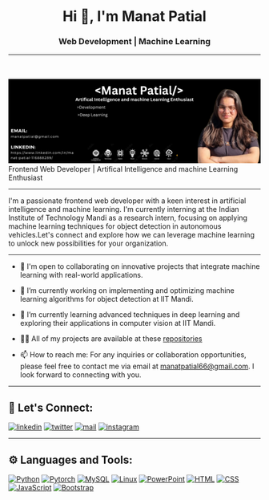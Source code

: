 
<h1 align="center">Hi 👋, I'm Manat Patial</h1>
<h3 align='center'>
  Web Development | Machine Learning
</h3>
<hr width="100%" color="grey">
<div align='center'>
  <img src="https://komarev.com/ghpvc/?username=Manatpatial&style=flat-square&color=blue" alt=""/>
</div>
<br/>

 <img src="/Manat Patial.png">
<br>
Frontend Web Developer | Artifical Intelligence and machine Learning Enthusiast
<br/>

____

I'm a passionate frontend web developer with a keen interest in artificial intelligence and machine learning. I'm currently interning at the Indian Institute of Technology Mandi as a research intern, focusing on applying machine learning techniques for object detection in autonomous vehicles.Let's connect and explore how we can leverage machine learning to unlock new possibilities for your organization.

____
- 🤝 I'm open to collaborating on innovative projects that integrate machine learning with real-world applications.

- 🔭 I’m currently working on  implementing and optimizing machine learning algorithms for object detection at IIT Mandi.

- 🌱 I’m currently learning advanced techniques in deep learning and exploring their applications in computer vision at IIT Mandi.

- 👨‍💻 All of my projects are available at these [repositories](https://github.com/Manatpatial?tab=repositories)
  
- 📫 How to reach me: For any inquiries or collaboration opportunities, please feel free to contact me via email at manatpatial66@gmail.com. I look forward to connecting with you.

____
## 🔗 Let's Connect:
[![linkedin](https://img.shields.io/badge/LinkedIn-0077B5?style=for-the-badge&logo=linkedin&logoColor=white)](https://https://www.linkedin.com/in/manat-patial-116888289/)
[![twitter](https://img.shields.io/badge/Twitter-1DA1F2?style=for-the-badge&logo=twitter&logoColor=white)](https://twitter.com/manat_patial)
[![mail](https://img.shields.io/badge/Gmail-D14836?style=for-the-badge&logo=gmail&logoColor=white)](mailto:manatpatial@66@gmail.com)
[![instagram](https://img.shields.io/badge/Instagram-E4405F?style=for-the-badge&logo=instagram&logoColor=white)](https://www.instagram.com/manatpatial/)

____
## ⚙ Languages and Tools:
[![Python](https://img.shields.io/badge/Python-FFD43B?style=for-the-badge&logo=python&logoColor=blue)](https://www.python.org/)
[![Pytorch](https://img.shields.io/badge/PyTorch-EE4C2C?style=for-the-badge&logo=pytorch&logoColor=white)](https://pytorch.org/)
[![MySQL](https://img.shields.io/badge/MySQL-4479A1?style=for-the-badge&logo=mysql&logoColor=white)](https://www.mysql.com/)
[![Linux](https://img.shields.io/badge/Linux-FCC624?style=for-the-badge&logo=linux&logoColor=black)](https://www.linux.org/)
[![PowerPoint](https://img.shields.io/badge/PowerPoint-B7472A?style=for-the-badge&logo=microsoft-powerpoint&logoColor=white)](https://www.microsoft.com/en-us/microsoft-365/powerpoint)
[![HTML](https://img.shields.io/badge/HTML5-E34F26?style=for-the-badge&logo=html5&logoColor=white)](https://developer.mozilla.org/en-US/docs/Web/HTML)
[![CSS](https://img.shields.io/badge/CSS3-1572B6?style=for-the-badge&logo=css3&logoColor=white)](https://developer.mozilla.org/en-US/docs/Web/CSS)
[![JavaScript](https://img.shields.io/badge/JavaScript-F7DF1E?style=for-the-badge&logo=javascript&logoColor=black)](https://developer.mozilla.org/en-US/docs/Web/JavaScript)
[![Bootstrap](https://img.shields.io/badge/Bootstrap-563D7C?style=for-the-badge&logo=bootstrap&logoColor=white)](https://getbootstrap.com/)
